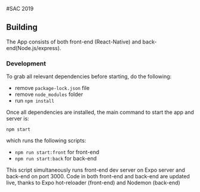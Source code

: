 #SAC 2019

## Building
The App consists of both front-end (React-Native) and back-end(Node.js/express).

### Development
To grab all relevant dependencies before starting, do the following:
- remove `package-lock.json` file
- remove `node_modules` folder
- run `npm install`

Once all dependencies are installed, the main command to start the app and server is:
```
npm start
```
which runs the following scripts: 
- `npm run start:front` for front-end
- `npm run start:back` for back-end

This script simultaneously runs front-end dev server on Expo server and back-end on port 3000. Code in both front-end and back-end are updated live, thanks to Expo hot-reloader (front-end) and Nodemon (back-end)

